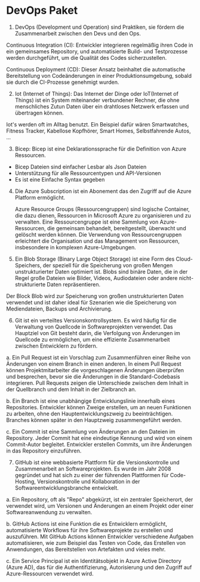 # DevOps Paket
1. DevOps (Development und Operation) sind Praktiken, sie fördern die Zusammenarbeit zwischen den Devs und den Ops.

Continuous Integration (CI): Entwickler integrieren regelmäßig ihren Code in ein gemeinsames Repository, und automatisierte Build- und Testprozesse werden durchgeführt, um die Qualität des Codes sicherzustellen.

Continuous Deployment (CD): Dieser Ansatz beinhaltet die automatische Bereitstellung von Codeänderungen in einer Produktionsumgebung, sobald sie durch die CI-Prozesse genehmigt wurden.

2. Iot (Internet of Things): Das Internet der Dinge oder IoT(Internet of Things) ist ein System miteinander verbundener Rechner, die ohne menschliches Zutun Daten über ein drahtloses Netzwerk erfassen und übertragen können.

Iot's werden oft im Alltag benutzt. Ein Beispiel dafür wären Smartwatches, Fitness Tracker, Kabellose Kopfhörer, Smart Homes, Selbstfahrende Autos, ...
 
3. Bicep: Bicep ist eine Deklarationssprache für die Definition von Azure Ressourcen.
 - Bicep Dateien sind einfacher Lesbar als Json Dateien 
 - Unterstützung für alle Ressourcentypen und API-Versionen
 - Es ist eine Einfache Syntax gegeben 
 
4. Die Azure Subscription ist ein Abonement das den Zugriff auf die Azure Platform ermöglicht.

   Azure Resource Groups (Ressourcengruppen) sind logische Container, die dazu dienen, Ressourcen in Microsoft Azure zu organisieren und zu verwalten. Eine Ressourcengruppe ist eine Sammlung von Azure-Ressourcen, die gemeinsam behandelt, bereitgestellt, überwacht und gelöscht werden können. Die Verwendung von Ressourcengruppen erleichtert die Organisation und das Management von Ressourcen, insbesondere in komplexen Azure-Umgebungen.

5. Ein Blob Storage (Binary Large Object Storage) ist eine Form des Cloud-Speichers, der speziell für die Speicherung von großen Mengen unstrukturierter Daten optimiert ist. Blobs sind binäre Daten, die in der Regel große Dateien wie Bilder, Videos, Audiodateien oder andere nicht-strukturierte Daten repräsentieren.

Der Block Blob wird zur Speicherung von großen unstrukturierten Daten verwendet und ist daher ideal für Szenarien wie die Speicherung von Mediendateien, Backups und Archivierung. 

6. Git ist ein verteiltes Versionskontrollsystem. Es wird häufig für die Verwaltung von Quellcode in Softwareprojekten verwendet. Das Hauptziel von Git besteht darin, die Verfolgung von Änderungen im Quellcode zu ermöglichen, um eine effiziente Zusammenarbeit zwischen Entwicklern zu fördern.

a. Ein Pull Request ist ein Vorschlag zum Zusammenführen einer Reihe von Änderungen von einem Branch in einen anderen. In einem Pull Request können Projektmitarbeiter die vorgeschlagenen Änderungen überprüfen und besprechen, bevor sie die Änderungen in die Standard-Codebasis integrieren. Pull Requests zeigen die Unterschiede zwischen dem Inhalt in der Quellbranch und dem Inhalt in der Zielbranch an.

b. Ein Branch ist eine unabhängige Entwicklungslinie innerhalb eines Repositories. Entwickler können Zweige erstellen, um an neuen Funktionen zu arbeiten, ohne den Hauptentwicklungszweig zu beeinträchtigen. Branches können später in den Hauptzweig zusammengeführt werden.

c. Ein Commit ist eine Sammlung von Änderungen an den Dateien im Repository. Jeder Commit hat eine eindeutige Kennung und wird von einem Commit-Autor begleitet. Entwickler erstellen Commits, um ihre Änderungen in das Repository einzuführen.

7. GitHub ist eine webbasierte Plattform für die Versionskontrolle und Zusammenarbeit an Softwareprojekten. Es wurde im Jahr 2008 gegründet und hat sich zu einer der führenden Plattformen für Code-Hosting, Versionskontrolle und Kollaboration in der Softwareentwicklungsbranche entwickelt. 

a. Ein Repository, oft als "Repo" abgekürzt, ist ein zentraler Speicherort, der verwendet wird, um Versionen und Änderungen an einem Projekt oder einer Softwareanwendung zu verwalten.

b. GitHub Actions ist eine Funktion die es Entwicklern ermöglicht, automatisierte Workflows für ihre Softwareprojekte zu erstellen und auszuführen. Mit GitHub Actions können Entwickler verschiedene Aufgaben automatisieren, wie zum Beispiel das Testen von Code, das Erstellen von Anwendungen, das Bereitstellen von Artefakten und vieles mehr.

c. Ein Service Principal ist ein Identitätsobjekt in Azure Active Directory (Azure AD), das für die Authentifizierung, Autorisierung und den Zugriff auf Azure-Ressourcen verwendet wird.

